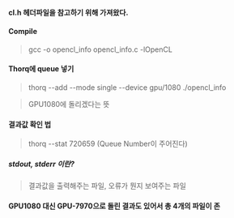 #### cl.h 헤더파일을 참고하기 위해 가져왔다. 


#### Compile

> gcc -o opencl_info opencl_info.c -lOpenCL

#### Thorq에 queue 넣기

> thorq --add --mode single --device gpu/1080 ./opencl_info

> GPU1080에 돌리겠다는 뜻

#### 결과값 확인 법

> thorq --stat 720659 (Queue Number이 주어진다)

##### stdout, stderr 이란?

> 결과값을 출력해주는 파일, 오류가 뭔지 보여주는 파일

#### GPU1080 대신 GPU-7970으로 돌린 결과도 있어서 총 4개의 파일이 존





